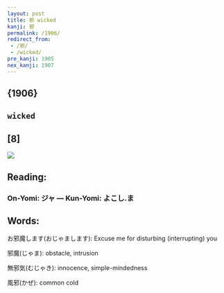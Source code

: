 ```yaml
---
layout: post
title: 邪 wicked
kanji: 邪
permalink: /1906/
redirect_from:
 - /邪/
 - /wicked/
pre_kanji: 1905
nex_kanji: 1907
---
```


## {1906}

## `wicked`

## [8]

<div class="stroke"><img src="E982AA.png" /></div>

## Reading:

### On-Yomi: ジャ &mdash; Kun-Yomi: よこし.ま

## Words:

お邪魔します(おじゃまします): Excuse me for disturbing (interrupting) you

邪魔(じゃま): obstacle, intrusion

無邪気(むじゃき): innocence, simple-mindedness

風邪(かぜ): common cold
